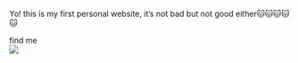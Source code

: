 Yo! this is my first personal website, it’s not bad but not good either🐱🐱🐱🐱🐱

find me <br>
<a href="https://twitter.com/grifixn"><img src="https://upload.wikimedia.org/wikipedia/commons/thumb/6/6f/Logo_of_Twitter.svg/512px-Logo_of_Twitter.svg.png?20220821125553"></a>
